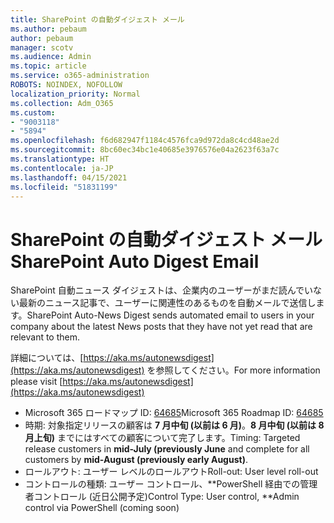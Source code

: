 ```yaml
---
title: SharePoint の自動ダイジェスト メール
ms.author: pebaum
author: pebaum
manager: scotv
ms.audience: Admin
ms.topic: article
ms.service: o365-administration
ROBOTS: NOINDEX, NOFOLLOW
localization_priority: Normal
ms.collection: Adm_O365
ms.custom:
- "9003118"
- "5894"
ms.openlocfilehash: f6d682947f1184c4576fca9d972da8c4cd48ae2d
ms.sourcegitcommit: 8bc60ec34bc1e40685e3976576e04a2623f63a7c
ms.translationtype: HT
ms.contentlocale: ja-JP
ms.lasthandoff: 04/15/2021
ms.locfileid: "51831199"
---
```

# <a name="sharepoint-auto-digest-email"></a><span data-ttu-id="136fe-102">SharePoint の自動ダイジェスト メール</span><span class="sxs-lookup"><span data-stu-id="136fe-102">SharePoint Auto Digest Email</span></span>

<span data-ttu-id="136fe-103">SharePoint 自動ニュース ダイジェストは、企業内のユーザーがまだ読んでいない最新のニュース記事で、ユーザーに関連性のあるものを自動メールで送信します。</span><span class="sxs-lookup"><span data-stu-id="136fe-103">SharePoint Auto-News Digest sends automated email to users in your company about the latest News posts that they have not yet read that are relevant to them.</span></span>

<span data-ttu-id="136fe-104">詳細については、[https://aka.ms/autonewsdigest](https://aka.ms/autonewsdigest) を参照してください。</span><span class="sxs-lookup"><span data-stu-id="136fe-104">For more information please visit [https://aka.ms/autonewsdigest](https://aka.ms/autonewsdigest)</span></span>

- <span data-ttu-id="136fe-105">Microsoft 365 ロードマップ ID: [64685](https://www.microsoft.com/microsoft-365/roadmap?filters=&featureid=64685)</span><span class="sxs-lookup"><span data-stu-id="136fe-105">Microsoft 365 Roadmap ID:  [64685](https://www.microsoft.com/microsoft-365/roadmap?filters=&featureid=64685)</span></span>
- <span data-ttu-id="136fe-106">時期: 対象指定リリースの顧客は **7 月中旬 (以前は 6 月)**。**8 月中旬 (以前は 8 月上旬)** までにはすべての顧客について完了します。</span><span class="sxs-lookup"><span data-stu-id="136fe-106">Timing: Targeted release customers in  **mid-July (previously June**  and complete for all customers by  **mid-August (previously early August)**.</span></span>
- <span data-ttu-id="136fe-107">ロールアウト: ユーザー レベルのロールアウト</span><span class="sxs-lookup"><span data-stu-id="136fe-107">Roll-out: User level roll-out</span></span>
- <span data-ttu-id="136fe-108">コントロールの種類: ユーザー コントロール、\*\*PowerShell 経由での管理者コントロール (近日公開予定)</span><span class="sxs-lookup"><span data-stu-id="136fe-108">Control Type: User control,  \*\*Admin control via PowerShell (coming soon)</span></span>
